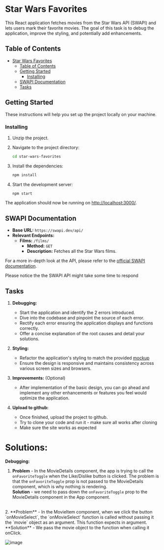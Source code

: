 # Star Wars Favorites

This React application fetches movies from the Star Wars API (SWAPI) and lets users mark their favorite movies. The goal of this task is to debug the application, improve the styling, and potentially add enhancements.

## Table of Contents

- [Star Wars Favorites](#star-wars-favorites)
  - [Table of Contents](#table-of-contents)
  - [Getting Started](#getting-started)
    - [Installing](#installing)
  - [SWAPI Documentation](#swapi-documentation)
  - [Tasks](#tasks)



## Getting Started

These instructions will help you set up the project locally on your machine.


### Installing

1. Unzip the project.

2. Navigate to the project directory:
   ```bash
   cd star-wars-favorites
   ```

3. Install the dependencies:
   ```bash
   npm install
   ```

4. Start the development server:
   ```bash
   npm start
   ```

The application should now be running on [http://localhost:3000/](http://localhost:3000/).

## SWAPI Documentation

- **Base URL:** `https://swapi.dev/api/`
- **Relevant Endpoints:**
  - **Films:** `/films/`
    - **Method:** `GET`
    - **Description:** Fetches all the Star Wars films.

For a more in-depth look at the API, please refer to the [official SWAPI documentation](https://swapi.dev/documentation).

Please notice the the SWAPI API might take some time to respond


## Tasks

1. **Debugging:** 
    - Start the application and identify the 2 errors introduced.
    - Dive into the codebase and pinpoint the source of each error.
    - Rectify each error ensuring the application displays and functions correctly.
    - Offer a concise explanation of the root causes and detail your solutions.

2. **Styling:** 
    - Refactor the application's styling to match the provided [mockup](page_mockup.png)
    - Ensure the design is responsive and maintains consistency across various screen sizes and browsers.

3. **Improvements:** (Optional)
    - After implementation of the basic design, you can go ahead and implement any other enhancements or features you feel would optimize the application.

4. **Upload to github:**
    - Once finished, upload the project to github.
    - Try to clone your code and run it - make sure all works after cloning
    - Make sure the site works as expected


# Solutions:

**Debugging:**
1. **Problem** - In the MovieDetails component, the app is trying to call the `onFavoriteToggle` when the Like/Dislike button is clicked. The  problem is that the `onFavoriteToggle` prop is not passed to the MovieDetails component, which is why nothing is rendering.  
**Solution** - we need to pass down the `onFavoriteToggle` prop to the MovieDetails component in the App component.
<br>
2. **Problem** - In the MovieItem component, when we click the button `onMovieSelect`, the `onMovieSelect` function is called without passing it the `movie` object as an argument. This function expects in argument. 
**Solution** - We pass the movie object to the function when calling it onClick.

![image](https://github.com/LeeadJ/StarWarsFavorites/assets/77110578/b68f3d9a-72f8-4d32-9da7-f51c53677c1d)
